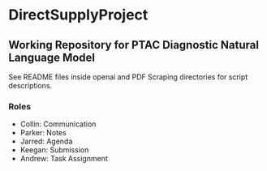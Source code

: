 # DirectSupplyProject
## Working Repository for PTAC Diagnostic Natural Language Model

See README files inside openai and PDF Scraping directories for script descriptions.

### Roles
- Collin: Communication
- Parker: Notes
- Jarred: Agenda
- Keegan: Submission
- Andrew: Task Assignment
